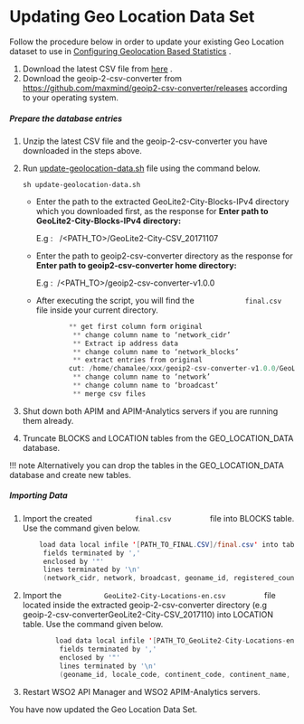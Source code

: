 # Updating Geo Location Data Set

Follow the procedure below in order to update your existing Geo Location dataset to use in [Configuring Geolocation Based Statistics](_Configuring_Geolocation_Based_Statistics_) .

1.  Download the latest CSV file from [here](http://geolite.maxmind.com/download/geoip/database/GeoLite2-City-CSV.zip) .
2.  Download the geoip-2-csv-converter from <https://github.com/maxmind/geoip2-csv-converter/releases> according to your operating system.

##### Prepare the database entries

1.  Unzip the latest CSV file and the geoip-2-csv-converter you have downloaded in the steps above.
2.  Run [update-geolocation-data.sh](attachments/103335136/103335137.sh) file using the command below.

        sh update-geolocation-data.sh

    -   Enter the path to the extracted GeoLite2-City-Blocks-IPv4 directory which you downloaded first, as the response for **Enter path to GeoLite2-City-Blocks-IPv4 directory:**

        E.g :   /&lt;PATH\_TO&gt;/GeoLite2-City-CSV\_20171107

    -   Enter the path to geoip2-csv-converter directory as the response for **Enter path to geoip2-csv-converter home directory:**

        E.g :  /&lt;PATH\_TO&gt;/geoip2-csv-converter-v1.0.0

    -   After executing the script, you will find the `             final.csv            ` file inside your current directory.

        ``` java
                ** get first column form original
                 ** change column name to ‘network_cidr’
                 ** Extract ip address data
                 ** change column name to ‘network_blocks’
                 ** extract entries from original
                cut: /home/chamalee/xxx/geoip2-csv-converter-v1.0.0/GeoLite2-City-Blocks-IPv4-converted.csv: No such file or directory
                 ** change column name to ‘network’
                 ** change column name to ‘broadcast’
                 ** merge csv files
        ```

3.  Shut down both APIM and APIM-Analytics servers if you are running them already.
4.  Truncate BLOCKS and LOCATION tables from the GEO\_LOCATION\_DATA database.

!!! note
Alternatively you can drop the tables in the GEO\_LOCATION\_DATA database and create new tables.


##### Importing Data

1.  Import the created `           final.csv          ` file into BLOCKS table. Use the command given below.

    ``` java
        load data local infile '[PATH_TO_FINAL.CSV]/final.csv' into table BLOCKS
         fields terminated by ','
         enclosed by '"'
         lines terminated by '\n'
         (network_cidr, network, broadcast, geoname_id, registered_country_geoname_id, represented_country_geoname_id, is_anonymous_proxy, is_satellite_provider, postal_code, latitude, longitude, network_blocks);
    ```

2.  Import the `           GeoLite2-City-Locations-en.csv          ` file located inside the extracted geoip-2-csv-converter directory (e.g  geoip-2-csv-converterGeoLite2-City-CSV\_2017110) into LOCATION table. Use the command given below.

    ``` java
            load data local infile '[PATH_TO_GeoLite2-City-Locations-en]/GeoLite2-City-Locations-en.csv' into table LOCATION
             fields terminated by ','
             enclosed by '"'
             lines terminated by '\n'
             (geoname_id, locale_code, continent_code, continent_name, country_iso_code, country_name, subdivision_1_iso_code, subdivision_1_name, subdivision_2_iso_code, subdivision_2_name, city_name, metro_code, time_zone);
    ```

3.  Restart WSO2 API Manager and WSO2 APIM-Analytics servers.

You have now updated the Geo Location Data Set.

